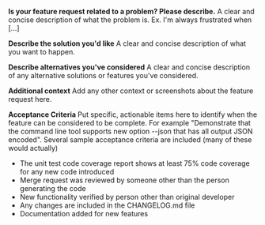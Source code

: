 **Is your feature request related to a problem? Please describe.**
A clear and concise description of what the problem is. Ex. I'm always frustrated when [...]

**Describe the solution you'd like**
A clear and concise description of what you want to happen.

**Describe alternatives you've considered**
A clear and concise description of any alternative solutions or features you've considered.

**Additional context**
Add any other context or screenshots about the feature request here.

**Acceptance Criteria**
Put specific, actionable items here to identify when the feature can be considered to be complete. For example "Demonstrate that the command line tool supports new option --json that has all output JSON encoded". Several sample acceptance criteria are included (many of these would actually)

- The unit test code coverage report shows at least 75% code coverage for any new code introduced
- Merge request was reviewed by someone other than the person generating the code
- New functionality verified by person other than original developer
- Any changes are included in the CHANGELOG.md file
- Documentation added for new features
